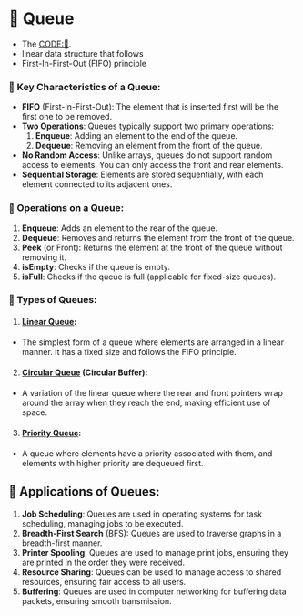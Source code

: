 # 🔁 Queue
- The [CODE:📑](../Data_Structures/Queue.c).
- linear data structure that follows 
- First-In-First-Out (FIFO) principle

### 🔑 Key Characteristics of a Queue:
- **FIFO** (First-In-First-Out): The element that is inserted first will be the first one to be removed.
- **Two Operations**: Queues typically support two primary operations:
    1. **Enqueue**: Adding an element to the end of the queue.
    2. **Dequeue**: Removing an element from the front of the queue.
- **No Random Access**: Unlike arrays, queues do not support random access to elements. You can only access the front and rear elements.
- **Sequential Storage**: Elements are stored sequentially, with each element connected to its adjacent ones.

### 🔧 Operations on a Queue:
1. **Enqueue**: Adds an element to the rear of the queue.
2. **Dequeue**: Removes and returns the element from the front of the queue.
3. **Peek** (or Front): Returns the element at the front of the queue without removing it.
4. **isEmpty**: Checks if the queue is empty.
5. **isFull**: Checks if the queue is full (applicable for fixed-size queues).

### 🌿 Types of Queues:
1. #### **[Linear Queue](./Linear_Queue.md)**: 
- The simplest form of a queue where elements are arranged in a linear manner. It has a fixed size and follows the FIFO principle.
2. #### **[Circular Queue](./Circular_Queue.md)** (Circular Buffer): 
- A variation of the linear queue where the rear and front pointers wrap around the array when they reach the end, making efficient use of space.
3. #### **[Priority Queue](./Priority_Queue.md)**: 
- A queue where elements have a priority associated with them, and elements with higher priority are dequeued first.

## 🧰 Applications of Queues:
1. **Job Scheduling**: Queues are used in operating systems for task scheduling, managing jobs to be executed.
2. **Breadth-First Search** (BFS): Queues are used to traverse graphs in a breadth-first manner.
3. **Printer Spooling**: Queues are used to manage print jobs, ensuring they are printed in the order they were received.
4. **Resource Sharing**: Queues can be used to manage access to shared resources, ensuring fair access to all users.
5. **Buffering**: Queues are used in computer networking for buffering data packets, ensuring smooth transmission.